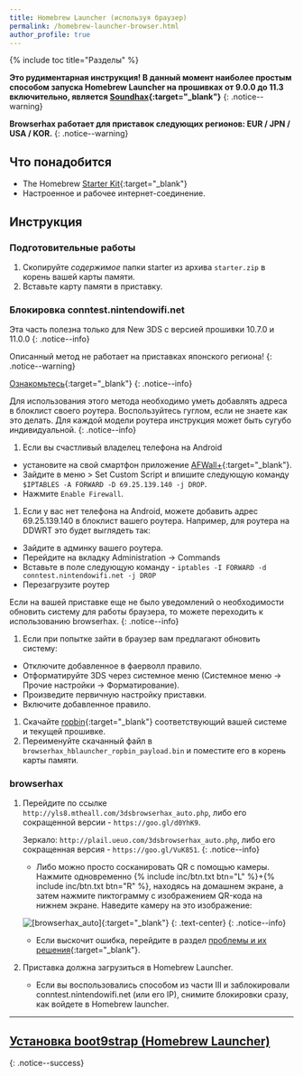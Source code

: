 ```yaml
---
title: Homebrew Launcher (используя браузер)
permalink: /homebrew-launcher-browser.html
author_profile: true
---
```

{% include toc title="Разделы" %}

**Это рудиментарная инструкция! В данный момент наиболее простым способом запуска Homebrew Launcher на прошивках от 9.0.0 до 11.3 включительно, является [Soundhax](homebrew-launcher-soundhax){:target="_blank"}**
{: .notice--warning}

**Browserhax работает для приставок следующих регионов:  EUR / JPN / USA / KOR.**
{: .notice--warning}

## Что понадобится

+ The Homebrew [Starter Kit](http://smealum.github.io/ninjhax2/starter.zip){:target="_blank"}
+ Настроенное и рабочее интернет-соединение. 

## Инструкция

### Подготовительные работы

1. Скопируйте _содержимое_ папки starter из архива `starter.zip` в корень вашей карты памяти.   
1. Вставьте карту памяти в приставку.

### Блокировка conntest.nintendowifi.net

Эта часть полезна только для New 3DS с версией прошивки 10.7.0 и 11.0.0
{: .notice--info}

Описанный метод не работает на приставках японского региона!
{: .notice--warning}

[Ознакомьтесь](https://github.com/Plailect/Guide/issues/684){:target="_blank"}
{: .notice--info}

Для использования этого метода необходимо уметь добавлять адреса в блоклист своего роутера. Воспользуйтесь гуглом, если не знаете как это делать. Для каждой модели роутера инструкция может быть сугубо индивидуальной. 
{: .notice--info}

1. Если вы счастливый владелец телефона на Android
  + установите на свой смартфон приложение [AFWall+](https://play.google.com/store/apps/details?id=dev.ukanth.ufirewall&hl=ru){:target="_blank"}.
  + Зайдите в меню > Set Custom Script и впишите следующую команду `$IPTABLES -A FORWARD -D 69.25.139.140 -j DROP`.
  + Нажмите `Enable Firewall`.
1. Если у вас нет телефона на Android, можете добавить адрес 69.25.139.140 в блоклист вашего роутера. Например, для роутера на DDWRT это будет выглядеть так: 
  + Зайдите в админку вашего роутера.
  + Перейдите на вкладку Administration -> Commands
  + Вставьте в поле следующую команду - `iptables -I FORWARD -d conntest.nintendowifi.net -j DROP`
  + Перезагрузите роутер
  
Если на вашей приставке еще не было уведомлений о необходимости обновить систему для работы браузера, то можете переходить к использованию browserhax. 
{: .notice--info}

1. Если при попытке зайти в браузер вам предлагают обновить систему: 
  + Отключите добавленное в фаерволл правило.
  + Отформатируйте 3DS через системное меню (Системное меню -> Прочие настройки -> Форматирование).
  + Произведите первичную настройку приставки.
  + Включите добавленное правило.
1. Скачайте [ropbin](https://smealum.github.io/3ds/#otherapp){:target="_blank"} соответствующий вашей системе и текущей прошивке. 
1. Переименуйте скачанный файл в `browserhax_hblauncher_ropbin_payload.bin` и поместите его в корень карты памяти. 

### browserhax

1. Перейдите по ссылке `http://yls8.mtheall.com/3dsbrowserhax_auto.php`, либо его сокращенной  версии - `https://goo.gl/d0YhK9`.

	Зеркало: `http://plail.ueuo.com/3dsbrowserhax_auto.php`, либо его сокращенная  версия - `https://goo.gl/VuK851`.
	{: .notice--info}

	+ Либо можно просто сосканировать QR с помощью камеры. Нажмите одновременно {% include inc/btn.txt btn="L" %}+{% include inc/btn.txt btn="R" %}, находясь на домашнем экране, а затем нажмите пиктограмму с изображением QR-кода на нижнем экране. Наведите камеру на это изображение:<br>
	
    ![[browserhax_auto]](http://yls8.mtheall.com/3dsbrowserhax_auto_qrcode.png){:target="_blank"}
	{: .text-center}
    {: .notice--info}

	+ Если выскочит ошибка, перейдите в раздел [проблемы и их решения](troubleshooting#Не-работает-эксплойт-на-основе-браузера){:target="_blank"}.
1. Приставка должна загрузиться в Homebrew Launcher.
	+ Если вы воспользовались способом из части III и заблокировали conntest.nintendowifi.net (или его IP), снимите блокировки сразу, как войдете в Homebrew launcher.
	
___

## [Установка boot9strap (Homebrew Launcher)](installing-boot9strap-homebrew-launcher)
{: .notice--success}